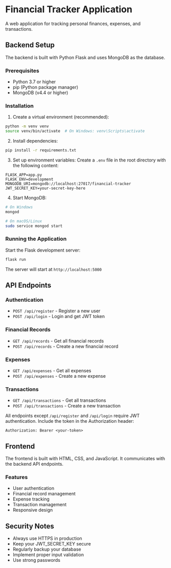 # Financial Tracker Application

A web application for tracking personal finances, expenses, and transactions.

## Backend Setup

The backend is built with Python Flask and uses MongoDB as the database.

### Prerequisites

- Python 3.7 or higher
- pip (Python package manager)
- MongoDB (v4.4 or higher)

### Installation

1. Create a virtual environment (recommended):
```bash
python -m venv venv
source venv/bin/activate  # On Windows: venv\Scripts\activate
```

2. Install dependencies:
```bash
pip install -r requirements.txt
```

3. Set up environment variables:
Create a `.env` file in the root directory with the following content:
```
FLASK_APP=app.py
FLASK_ENV=development
MONGODB_URI=mongodb://localhost:27017/financial-tracker
JWT_SECRET_KEY=your-secret-key-here
```

4. Start MongoDB:
```bash
# On Windows
mongod

# On macOS/Linux
sudo service mongod start
```

### Running the Application

Start the Flask development server:
```bash
flask run
```

The server will start at `http://localhost:5000`

## API Endpoints

### Authentication
- `POST /api/register` - Register a new user
- `POST /api/login` - Login and get JWT token

### Financial Records
- `GET /api/records` - Get all financial records
- `POST /api/records` - Create a new financial record

### Expenses
- `GET /api/expenses` - Get all expenses
- `POST /api/expenses` - Create a new expense

### Transactions
- `GET /api/transactions` - Get all transactions
- `POST /api/transactions` - Create a new transaction

All endpoints except `/api/register` and `/api/login` require JWT authentication. Include the token in the Authorization header:
```
Authorization: Bearer <your-token>
```

## Frontend

The frontend is built with HTML, CSS, and JavaScript. It communicates with the backend API endpoints.

### Features
- User authentication
- Financial record management
- Expense tracking
- Transaction management
- Responsive design

## Security Notes

- Always use HTTPS in production
- Keep your JWT_SECRET_KEY secure
- Regularly backup your database
- Implement proper input validation
- Use strong passwords 